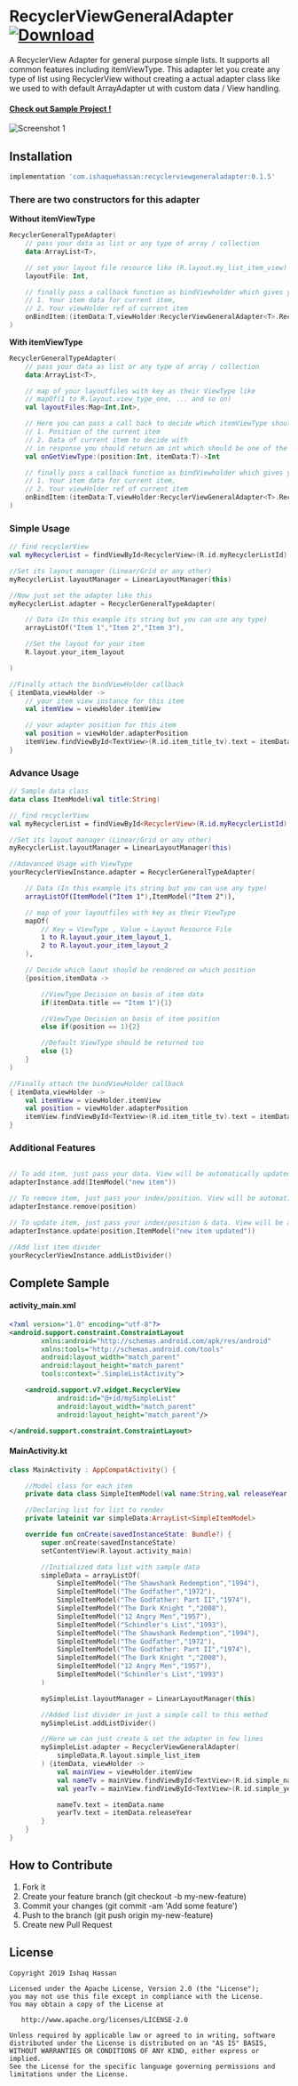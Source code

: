 # RecyclerViewGeneralAdapter [![Download](https://api.bintray.com/packages/ishaquehassan/RecyclerViewGeneralAdapter/com.ishaquehassan.recyclerviewgeneraladapter/images/download.svg)](https://bintray.com/ishaquehassan/RecyclerViewGeneralAdapter/com.ishaquehassan.recyclerviewgeneraladapter)
A RecyclerView Adapter for general purpose simple lists. It supports all common features including itemViewType. This adapter let you create any type of list using RecyclerView without creating a actual adapter class like we used to with default ArrayAdapter ut with custom data / View handling.

#### [Check out Sample Project !](https://github.com/ishaquehassan/RecyclerViewGeneralAdapterSample)

![Screenshot 1](https://raw.githubusercontent.com/ishaquehassan/RecyclerViewGeneralAdapter/master/images/sc_1.png)

## Installation
```groovy
implementation 'com.ishaquehassan:recyclerviewgeneraladapter:0.1.5'
```

### There are two constructors for this adapter
**Without itemViewType**
```kotlin
RecyclerGeneralTypeAdapter(
    // pass your data as list or any type of array / collection
    data:ArrayList<T>,

    // set your layout file resource like (R.layout.my_list_item_view)
    layoutFile: Int,

    // finally pass a callback function as bindViewholder which gives you 2 inputs
    // 1. Your item data for current item,
    // 2. Your viewHolder ref of current item
    onBindItem:(itemData:T,viewHolder:RecyclerViewGeneralAdapter<T>.RecyclerGeneralViewHolder)->Unit
)
```
**With itemViewType**
```kotlin
RecyclerGeneralTypeAdapter(
    // pass your data as list or any type of array / collection
    data:ArrayList<T>,

    // map of your layoutfiles with key as their ViewType like
    // mapOf(1 to R.layout.view_type_one, ... and so on)
    val layoutFiles:Map<Int,Int>,

    // Here you can pass a call back to decide which itemViewType should be rendered & it gives you 2 inputs for that
    // 1. Position of the current item
    // 2. Data of current item to decide with
    // in response you should return am int which should be one of the keys of your map which you'd defined above
    val onGetViewType:(position:Int, itemData:T)->Int

    // finally pass a callback function as bindViewholder which gives you 2 inputs
    // 1. Your item data for current item,
    // 2. Your viewHolder ref of current item
    onBindItem:(itemData:T,viewHolder:RecyclerViewGeneralAdapter<T>.RecyclerGeneralViewHolder)->Unit
)
```

### Simple Usage
```kotlin
// find recyclerView
val myRecyclerList = findViewById<RecyclerView>(R.id.myRecyclerListId)

//Set its layout manager (Linear/Grid or any other)
myRecyclerList.layoutManager = LinearLayoutManager(this)

//Now just set the adapter like this
myRecyclerList.adapter = RecyclerGeneralTypeAdapter(

    // Data (In this example its string but you can use any type)
    arrayListOf("Item 1","Item 2","Item 3"),

    //Set the layout for your item
    R.layout.your_item_layout

)

//Finally attach the bindViewHolder callback
{ itemData,viewHolder ->
    // your item view instance for this item
    val itemView = viewHolder.itemView

    // your adapter position for this item
    val position = viewHolder.adapterPosition
    itemView.findViewById<TextView>(R.id.item_title_tv).text = itemData
}
```

### Advance Usage
```kotlin
// Sample data class
data class ItemModel(val title:String)

// find recyclerView
val myRecyclerList = findViewById<RecyclerView>(R.id.myRecyclerListId)

//Set its layout manager (Linear/Grid or any other)
myRecyclerList.layoutManager = LinearLayoutManager(this)

//Adavanced Usage with ViewType
yourRecyclerViewInstance.adapter = RecyclerGeneralTypeAdapter(

    // Data (In this example its string but you can use any type)
    arrayListOf(ItemModel("Item 1"),ItemModel("Item 2")),

    // map of your layoutfiles with key as their ViewType
    mapOf(
        // Key = ViewType , Value = Layout Resource File
        1 to R.layout.your_item_layout_1,
        2 to R.layout.your_item_layout_2
    ),

    // Decide which laout should be rendered on which position
    {position,itemData ->

        //ViewType Decision on basis of item data
        if(itemData.title == "Item 1"){1}

        //ViewType Decision on basis of item position
        else if(position == 1){2}

        //Default ViewType should be returned too
        else {1}
    }
)

//Finally attach the bindViewHolder callback
{ itemData,viewHolder ->
    val itemView = viewHolder.itemView
    val position = viewHolder.adapterPosition
    itemView.findViewById<TextView>(R.id.item_title_tv).text = itemData.title
}
```

### Additional Features
```kotlin

// To add item, just pass your data. View will be automatically updated
adapterInstance.add(ItemModel("new item"))

// To remove item, just pass your index/position. View will be automatically updated
adapterInstance.remove(position)

// To update item, just pass your index/position & data. View will be automatically updated
adapterInstance.update(position,ItemModel("new item updated"))

//Add list item divider
yourRecyclerViewInstance.addListDivider()
```

## Complete Sample

#### activity_main.xml
```xml
<?xml version="1.0" encoding="utf-8"?>
<android.support.constraint.ConstraintLayout
        xmlns:android="http://schemas.android.com/apk/res/android"
        xmlns:tools="http://schemas.android.com/tools"
        android:layout_width="match_parent"
        android:layout_height="match_parent"
        tools:context=".SimpleListActivity">

    <android.support.v7.widget.RecyclerView
            android:id="@+id/mySimpleList"
            android:layout_width="match_parent"
            android:layout_height="match_parent"/>

</android.support.constraint.ConstraintLayout>
```

#### MainActivity.kt
```kotlin
class MainActivity : AppCompatActivity() {

    //Model class for each item
    private data class SimpleItemModel(val name:String,val releaseYear:String)

    //Declaring list for list to render
    private lateinit var simpleData:ArrayList<SimpleItemModel>

    override fun onCreate(savedInstanceState: Bundle?) {
        super.onCreate(savedInstanceState)
        setContentView(R.layout.activity_main)

        //Initialized data list with sample data
        simpleData = arrayListOf(
            SimpleItemModel("The Shawshank Redemption","1994"),
            SimpleItemModel("The Godfather","1972"),
            SimpleItemModel("The Godfather: Part II","1974"),
            SimpleItemModel("The Dark Knight ","2008"),
            SimpleItemModel("12 Angry Men","1957"),
            SimpleItemModel("Schindler's List","1993"),
            SimpleItemModel("The Shawshank Redemption","1994"),
            SimpleItemModel("The Godfather","1972"),
            SimpleItemModel("The Godfather: Part II","1974"),
            SimpleItemModel("The Dark Knight ","2008"),
            SimpleItemModel("12 Angry Men","1957"),
            SimpleItemModel("Schindler's List","1993")
        )

        mySimpleList.layoutManager = LinearLayoutManager(this)

        //Added list divider in just a simple call to this method
        mySimpleList.addListDivider()

        //Here we can just create & set the adapter in few lines
        mySimpleList.adapter = RecyclerViewGeneralAdapter(
            simpleData,R.layout.simple_list_item
        ) {itemData, viewHolder ->
            val mainView = viewHolder.itemView
            val nameTv = mainView.findViewById<TextView>(R.id.simple_name_tv)
            val yearTv = mainView.findViewById<TextView>(R.id.simple_year_tv)

            nameTv.text = itemData.name
            yearTv.text = itemData.releaseYear
        }
    }
}
```

##  How to Contribute
1. Fork it
2. Create your feature branch (git checkout -b my-new-feature)
3. Commit your changes (git commit -am 'Add some feature')
4. Push to the branch (git push origin my-new-feature)
5. Create new Pull Request


## License

    Copyright 2019 Ishaq Hassan

    Licensed under the Apache License, Version 2.0 (the "License");
    you may not use this file except in compliance with the License.
    You may obtain a copy of the License at

       http://www.apache.org/licenses/LICENSE-2.0

    Unless required by applicable law or agreed to in writing, software
    distributed under the License is distributed on an "AS IS" BASIS,
    WITHOUT WARRANTIES OR CONDITIONS OF ANY KIND, either express or implied.
    See the License for the specific language governing permissions and
    limitations under the License.